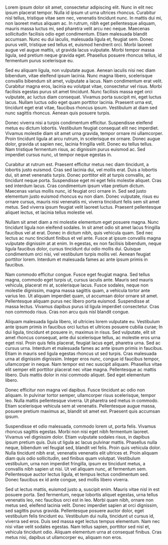 Lorem ipsum dolor sit amet, consectetur adipiscing elit. Nunc in elit nec ipsum placerat tempor. Nulla id ipsum ut urna ultrices rhoncus. Curabitur nisl tellus, tristique vitae sem nec, venenatis tincidunt nunc. In mattis dui mi, non laoreet metus aliquam ac. In rutrum, nibh eget pellentesque aliquam, mauris massa luctus mi, sed pharetra velit arcu nec neque. Maecenas sollicitudin facilisis odio eget condimentum. Etiam malesuada blandit accumsan. Nunc eu dui iaculis, malesuada ligula et, feugiat sem. Donec purus velit, tristique sed tellus et, euismod hendrerit orci. Morbi laoreet augue vel augue mattis, ut gravida lacus vulputate. Morbi tempor massa ligula, sed pretium neque gravida eget. Phasellus posuere rhoncus tellus, id fermentum purus scelerisque eu.

Sed eu aliquam ligula, non vulputate augue. Aenean iaculis nisi nec diam bibendum, vitae eleifend ipsum lacinia. Nunc magna libero, scelerisque convallis bibendum sit amet, vulputate a lacus. Nam condimentum erat velit. Curabitur magna eros, lacinia eu volutpat vitae, consectetur vel risus. Morbi facilisis egestas purus sit amet tincidunt. Nunc facilisis massa eget orci vulputate, ac luctus diam consequat. Vivamus porta suscipit mi, eget luctus lacus. Nullam luctus odio eget quam porttitor lacinia. Praesent urna est, tincidunt eget erat vitae, faucibus rhoncus ipsum. Vestibulum at diam sed nunc sagittis rhoncus. Aenean quis posuere turpis.

Donec viverra nisi a turpis condimentum efficitur. Suspendisse eleifend metus eu dictum lobortis. Vestibulum feugiat consequat elit nec imperdiet. Vivamus molestie diam sit amet urna gravida, tempor ornare mi ullamcorper. Proin tincidunt ligula at arcu rutrum, in scelerisque ex ornare. Donec augue dolor, gravida ut sapien nec, lacinia fringilla velit. Donec eu tellus tellus. Nam tristique fermentum risus, ac dignissim purus euismod ac. Sed imperdiet cursus nunc, ut tempor neque egestas in.

Curabitur at rutrum est. Praesent efficitur metus nec diam tincidunt, a lobortis justo euismod. Cras sed lacinia dui, vel mollis erat. Duis a lobortis dui, sit amet venenatis turpis. Donec porttitor elit at turpis convallis, ac tincidunt neque porta. Suspendisse eget mi eget felis molestie aliquet. Cras sed interdum lacus. Cras condimentum ipsum vitae pretium dictum. Maecenas varius mollis nunc, id feugiat orci ornare in. Sed sed justo elementum justo euismod rhoncus eu non diam. Donec vulputate, risus eu ornare cursus, mauris nisi venenatis mi, viverra tincidunt felis sem sit amet metus. Sed viverra ipsum feugiat velit laoreet luctus. Praesent pellentesque aliquet lectus, et lacinia tellus molestie vel.

Nullam sit amet diam a mi molestie elementum eget posuere magna. Nunc tincidunt ligula non eleifend sodales. In sit amet odio sit amet lacus fringilla faucibus vel at erat. Donec in dictum nibh, quis vehicula quam. Sed nec lectus ac nunc tincidunt finibus et vel ante. Fusce at ipsum convallis magna vulputate dignissim at at enim. In egestas, ex non facilisis bibendum, neque ligula faucibus dolor, cursus tincidunt dui odio mollis dui. Quisque condimentum orci nisi, vel vestibulum turpis mollis vel. Aenean feugiat porttitor lorem. Interdum et malesuada fames ac ante ipsum primis in faucibus.

Nam commodo efficitur congue. Fusce eget feugiat magna. Sed tellus magna, commodo eget turpis ut, cursus iaculis ante. Mauris sed mauris vehicula, placerat mi at, scelerisque lacus. Fusce sodales, neque non molestie dignissim, magna massa sagittis quam, a vehicula tortor ante varius leo. Ut aliquam imperdiet quam, ut accumsan dolor ornare sit amet. Pellentesque aliquam purus nec libero porta euismod. Suspendisse at massa lectus. Vivamus dapibus purus id ligula imperdiet consectetur. Cras non commodo risus. Cras non arcu quis nisl blandit congue.

Aliquam malesuada ligula libero, id ultricies lorem vulputate eu. Vestibulum ante ipsum primis in faucibus orci luctus et ultrices posuere cubilia curae; In dui ligula, tincidunt et posuere in, maximus in risus. Sed vulputate, elit sit amet rhoncus consequat, ante dui scelerisque tellus, ac molestie eros urna eget nisl. Proin quis felis placerat, feugiat lacus eget, pharetra urna. Sed ac cursus urna. Interdum et malesuada fames ac ante ipsum primis in faucibus. Etiam in mauris sed ligula egestas rhoncus ut sed turpis. Cras malesuada urna at dignissim dignissim. Integer eros nunc, congue id faucibus tempor, ullamcorper in neque. Nam tempor est nec suscipit aliquam. Phasellus vitae elit semper elit porttitor placerat nec vitae magna. Pellentesque ac mattis libero. Duis mattis dolor in nisi commodo aliquet. Sed eget elementum libero.

Donec efficitur non magna vel dapibus. Fusce tincidunt ac odio non aliquam. In pulvinar tortor semper, ullamcorper risus scelerisque, tempor leo. Nulla mattis pellentesque viverra. Ut pharetra sed metus in commodo. Etiam scelerisque vehicula sem at venenatis. Pellentesque augue massa, posuere pretium maximus ac, blandit sit amet est. Praesent quis accumsan ipsum.

Suspendisse et odio malesuada, commodo lorem ut, porta felis. Vivamus rhoncus sagittis egestas. Morbi non nisi eget nibh fermentum laoreet. Vivamus vel dignissim dolor. Etiam vulputate sodales risus, in dapibus ipsum pretium quis. Duis ut ligula ac lacus pulvinar mattis. Phasellus nulla neque, bibendum vel feugiat sed, blandit vel felis. Proin quis vehicula dolor. Nulla tincidunt nibh erat, venenatis venenatis elit ultrices et. Proin aliquam diam quis odio sollicitudin, sed finibus quam volutpat. Vestibulum vestibulum, urna non imperdiet fringilla, ipsum ex tincidunt metus, a convallis nibh sapien ut nisi. Ut vel aliquam nunc, at fermentum sem. Pellentesque auctor lectus ligula, et tempus lectus condimentum sed. Donec faucibus ex id ante congue, sed mollis libero viverra.

Sed ut lectus mattis, euismod justo a, suscipit enim. Mauris vitae nisl in est posuere porta. Sed fermentum, neque lobortis aliquet egestas, urna tellus venenatis leo, nec faucibus orci est in leo. Morbi quam nibh, ornare non metus sed, eleifend lacinia velit. Donec imperdiet sapien at orci dignissim, sed sagittis purus gravida. Pellentesque posuere auctor dolor, eget vestibulum felis tincidunt eu. Vestibulum dui nulla, tincidunt ut cursus id, viverra sed eros. Duis sed massa eget lectus tempus elementum. Nam nec nisi vitae velit sodales egestas. Nam tellus sapien, porttitor sed nisl et, vehicula tincidunt odio. Aliquam elementum urna at consequat finibus. Cras metus nisi, dapibus ut ullamcorper eu, aliquam non eros.

